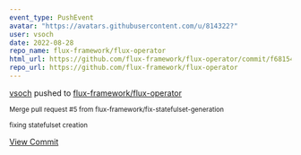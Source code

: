 ```yaml
---
event_type: PushEvent
avatar: "https://avatars.githubusercontent.com/u/814322?"
user: vsoch
date: 2022-08-28
repo_name: flux-framework/flux-operator
html_url: https://github.com/flux-framework/flux-operator/commit/f68154cb0df5be1fb20410cf89e2de0e1430158d
repo_url: https://github.com/flux-framework/flux-operator
---
```


<a href='https://github.com/vsoch' target='_blank'>vsoch</a> pushed to <a href='https://github.com/flux-framework/flux-operator' target='_blank'>flux-framework/flux-operator</a>

<small>Merge pull request #5 from flux-framework/fix-statefulset-generation

fixing statefulset creation</small>

<a href='https://github.com/flux-framework/flux-operator/commit/f68154cb0df5be1fb20410cf89e2de0e1430158d' target='_blank'>View Commit</a>